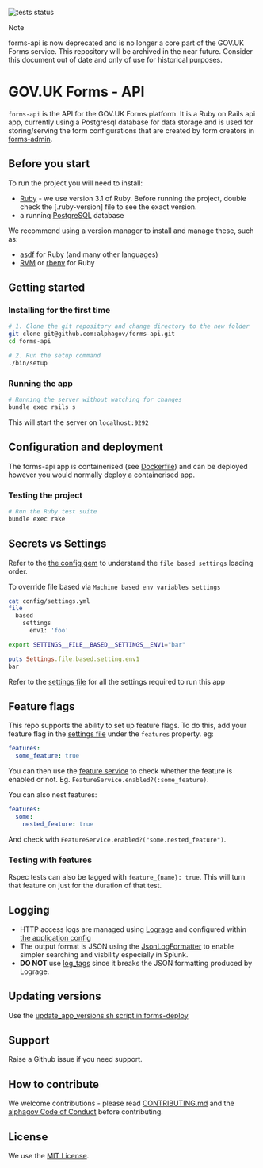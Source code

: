 ![tests status](https://github.com/alphagov/forms-api/actions/workflows/test.yml/badge.svg)

> [!NOTE]
> forms-api is now deprecated and is no longer a core part of the GOV.UK Forms service.
> This repository will be archived in the near future.
> Consider this document out of date and only of use for historical purposes.

# GOV.UK Forms - API

`forms-api` is the API for the GOV.UK Forms platform. It is a Ruby on Rails api app, currently using a Postgresql database for data storage and is used for storing/serving the form configurations that are created by form creators in [forms-admin](https://github.com/alphagov/forms-admin).

## Before you start

To run the project you will need to install:

- [Ruby](https://www.ruby-lang.org/en/) - we use version 3.1 of Ruby. Before running the project, double check the [.ruby-version] file to see the exact version.
- a running [PostgreSQL](https://www.postgresql.org/) database

We recommend using a version manager to install and manage these, such as:

- [asdf](https://github.com/asdf-vm/asdf) for Ruby (and many other languages)
- [RVM](https://rvm.io/) or [rbenv](https://github.com/rbenv/rbenv) for Ruby

## Getting started

### Installing for the first time

```bash
# 1. Clone the git repository and change directory to the new folder
git clone git@github.com:alphagov/forms-api.git
cd forms-api

# 2. Run the setup command
./bin/setup
```

### Running the app

```bash
# Running the server without watching for changes
bundle exec rails s
```

This will start the server on `localhost:9292`

## Configuration and deployment

The forms-api app is containerised (see [Dockerfile](https://github.com/alphagov/forms-api/blob/main/Dockerfile)) and can be deployed however you would normally deploy a containerised app.

### Testing the project

```bash
# Run the Ruby test suite
bundle exec rake
```

## Secrets vs Settings

Refer to the [the config gem](https://github.com/railsconfig/config#accessing-the-settings-object) to understand the `file based settings` loading order.

To override file based via `Machine based env variables settings`

```bash
cat config/settings.yml
file
  based
    settings
      env1: 'foo'
```

```bash
export SETTINGS__FILE__BASED__SETTINGS__ENV1="bar"
```

```ruby
puts Settings.file.based.setting.env1
bar
```

Refer to the [settings file](config/settings.yml) for all the settings required to run this app

## Feature flags

This repo supports the ability to set up feature flags. To do this, add your feature flag in the [settings file](config/settings.yml) under the `features` property. eg:

```yaml
features:
  some_feature: true
```

You can then use the [feature service](app/services/feature_service.rb) to check whether the feature is enabled or not. Eg. `FeatureService.enabled?(:some_feature)`.

You can also nest features:

```yaml
features:
  some:
    nested_feature: true
```

And check with `FeatureService.enabled?("some.nested_feature")`.

### Testing with features

Rspec tests can also be tagged with `feature_{name}: true`. This will turn that feature on just for the duration of that test.

## Logging

- HTTP access logs are managed using [Lograge](https://github.com/roidrage/lograge) and configured within [the application config](./config/application.rb)
- The output format is JSON using the [JsonLogFormatter](./app/lib/json_log_formatter.rb) to enable simpler searching and visbility especially in Splunk.
- **DO NOT** use [log_tags](https://guides.rubyonrails.org/configuring.html#config-log-tags) since it breaks the JSON formatting produced by Lograge.

## Updating versions

Use the [update_app_versions.sh script in forms-deploy](https://github.com/alphagov/forms-deploy/blob/main/support/update_app_versions.sh)

## Support

Raise a Github issue if you need support.

## How to contribute

We welcome contributions - please read [CONTRIBUTING.md](CONTRIBUTING.md) and the [alphagov Code of Conduct](https://github.com/alphagov/.github/blob/main/CODE_OF_CONDUCT.md) before contributing.

## License

We use the [MIT License](https://opensource.org/licenses/MIT).
